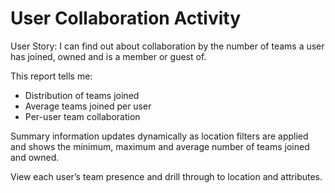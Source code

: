 
# User Collaboration Activity

User Story: I can find out about collaboration by the number of teams a user has joined, owned and is a member or guest of. 

This report tells me:

- Distribution of teams joined
- Average teams joined per user  
- Per-user team collaboration

Summary information updates dynamically as location filters are applied and shows the minimum, maximum and average number of teams joined and owned. 

View each user’s team presence and drill through to location and attributes. 

